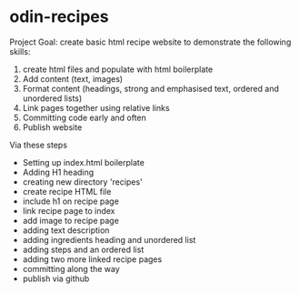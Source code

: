# odin-recipes

Project Goal: create basic html recipe website to demonstrate the following skills: 


1. create html files and populate with html boilerplate
2. Add content (text, images)
3. Format content (headings, strong and emphasised text, ordered and unordered lists)
4. Link pages together using relative links
5. Committing code early and often 
6. Publish website

Via these steps

- Setting up index.html boilerplate
- Adding H1 heading
- creating new directory 'recipes'
- create recipe HTML file
- include h1 on recipe page
- link recipe page to index
- add image to recipe page
- adding text description 
- adding ingredients heading and unordered list
- adding steps and an ordered list 
- adding two more linked recipe pages
- committing along the way
- publish via github
